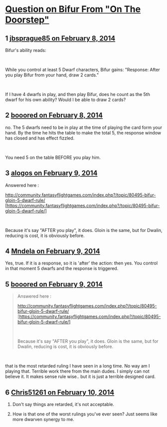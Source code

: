# [Question on Bifur From &quot;On The Doorstep&quot;](https://community.fantasyflightgames.com/topic/98799-question-on-bifur-from-on-the-doorstep/)

## 1 [jbsprague85 on February 8, 2014](https://community.fantasyflightgames.com/topic/98799-question-on-bifur-from-on-the-doorstep/?do=findComment&comment=978604)

Bifur's ability reads:

 

While you control at least 5 Dwarf characters, Bifur gains: "Response: After you play Bifur from your hand, draw 2 cards." 

 

If I have 4 dwarfs in play, and then play Bifur, does he count as the 5th dwarf for his own ability? Would I be able to draw 2 cards?

## 2 [booored on February 8, 2014](https://community.fantasyflightgames.com/topic/98799-question-on-bifur-from-on-the-doorstep/?do=findComment&comment=978672)

no. The 5 dwarfs need to be in play at the time of playing the card form your hand. By the time he hits the table to make the total 5, the response window has closed and has effect fizzled.

 

You need 5 on the table BEFORE you play him.

## 3 [alogos on February 9, 2014](https://community.fantasyflightgames.com/topic/98799-question-on-bifur-from-on-the-doorstep/?do=findComment&comment=978680)

Answered here :

http://community.fantasyflightgames.com/index.php?/topic/80495-bifur-gloin-5-dwarf-rule/ [https://community.fantasyflightgames.com/index.php?/topic/80495-bifur-gloin-5-dwarf-rule/]

 

Because it's say "AFTER you play", it does. Gloin is the same, but for Dwalin, reducing is cost, it is obviously before.

## 4 [Mndela on February 9, 2014](https://community.fantasyflightgames.com/topic/98799-question-on-bifur-from-on-the-doorstep/?do=findComment&comment=978688)

Yes, true. If it is a response, so it is 'after' the action: then yes. You control in that moment 5 dwarfs and the response is triggered.

## 5 [booored on February 9, 2014](https://community.fantasyflightgames.com/topic/98799-question-on-bifur-from-on-the-doorstep/?do=findComment&comment=978734)

> Answered here :
> 
> http://community.fantasyflightgames.com/index.php?/topic/80495-bifur-gloin-5-dwarf-rule/ [https://community.fantasyflightgames.com/index.php?/topic/80495-bifur-gloin-5-dwarf-rule/]
> 
>  
> 
> Because it's say "AFTER you play", it does. Gloin is the same, but for Dwalin, reducing is cost, it is obviously before.

 

that is the most retarded ruling I have seen in a long time. No way am I playing that. Terrible work there from the main dudes. I simply can not believe it. It makes sense rule wise.. but it is just a terrible designed card.

## 6 [Chris51261 on February 10, 2014](https://community.fantasyflightgames.com/topic/98799-question-on-bifur-from-on-the-doorstep/?do=findComment&comment=980549)

1. Don't say things are retarded, it's not acceptable.

2. How is that one of the worst rulings you've ever seen? Just seems like more dwarven synergy to me.

